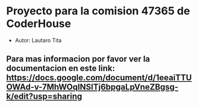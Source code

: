  # Proyecto para la comision 47365 de CoderHouse

* Autor: Lautaro Tita

## Para mas informacion por favor  ver la documentacion en este link: https://docs.google.com/document/d/1eeaiTTUOWAd-v-7MhWOqINSlTj6bpgaLpVneZBgsg-k/edit?usp=sharing
